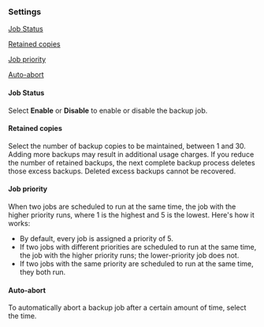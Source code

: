 ### Settings

[Job Status](#job-status)

[Retained copies](#retained-copies)

[Job priority](#job-priority)

[Auto-abort](#auto-abort)

#### Job Status

Select **Enable** or **Disable** to enable or disable the backup job.

#### Retained copies

Select the number of backup copies to be maintained, between 1 and 30. Adding more backups may result in additional usage charges. If you reduce the number of retained backups, the next complete backup process deletes those excess backups. Deleted excess backups cannot be recovered.

#### Job priority

When two jobs are scheduled to run at the same time, the job with the higher priority runs, where 1 is the highest and 5 is the lowest.  Here's how it works:

- By default, every job is assigned a priority of 5.
- If two jobs with different priorities are scheduled to run at the same time, the job with the higher priority runs; the lower-priority job does not.
- If two jobs with the same priority are scheduled to run at the same time, they both run.

#### Auto-abort

To automatically abort a backup job after a certain amount of time, select the time.
